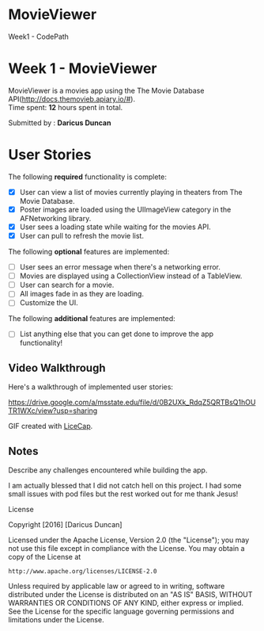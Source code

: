 # MovieViewer
Week1 - CodePath

# Week 1 - MovieViewer

MovieViewer is a movies app using the The Movie Database API(http://docs.themovieb.apiary.io/#). <br>
Time spent: **12** hours spent in total.

Submitted by : **Daricus Duncan**

# User Stories

The following **required** functionality is complete:

- [x] User can view a list of movies currently playing in theaters from The Movie Database.
- [x] Poster images are loaded using the UIImageView category in the AFNetworking library.
- [x] User sees a loading state while waiting for the movies API.
- [x] User can pull to refresh the movie list.

The following **optional** features are implemented:

- [ ] User sees an error message when there's a networking error.
- [ ] Movies are displayed using a CollectionView instead of a TableView.
- [ ] User can search for a movie.
- [ ] All images fade in as they are loading.
- [ ] Customize the UI.

The following **additional** features are implemented:

- [ ] List anything else that you can get done to improve the app functionality!

## Video Walkthrough 

Here's a walkthrough of implemented user stories:

https://drive.google.com/a/msstate.edu/file/d/0B2UXk_RdqZ5QRTBsQ1hOUTR1WXc/view?usp=sharing

GIF created with [LiceCap](http://www.cockos.com/licecap/).

## Notes

Describe any challenges encountered while building the app.

I am actually blessed that I did not catch hell on this project. I had some small issues
with pod files but the rest worked out for me thank Jesus!

License

Copyright [2016] [Daricus Duncan]

Licensed under the Apache License, Version 2.0 (the "License");
you may not use this file except in compliance with the License.
You may obtain a copy of the License at

    http://www.apache.org/licenses/LICENSE-2.0

Unless required by applicable law or agreed to in writing, software
distributed under the License is distributed on an "AS IS" BASIS,
WITHOUT WARRANTIES OR CONDITIONS OF ANY KIND, either express or implied.
See the License for the specific language governing permissions and
limitations under the License.
